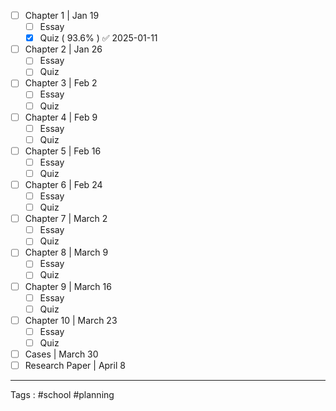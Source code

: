 - [ ] Chapter 1  | Jan 19
	- [ ] Essay 
	- [x] Quiz  ( 93.6% ) ✅ 2025-01-11
- [ ] Chapter 2  | Jan 26
	- [ ] Essay 
	- [ ] Quiz  
- [ ] Chapter 3  | Feb 2
	- [ ] Essay 
	- [ ] Quiz  
- [ ] Chapter 4  | Feb 9
	- [ ] Essay 
	- [ ] Quiz  
- [ ] Chapter 5  | Feb 16
	- [ ] Essay 
	- [ ] Quiz  
- [ ] Chapter 6  | Feb 24
	- [ ] Essay 
	- [ ] Quiz  
- [ ] Chapter 7  | March 2
	- [ ] Essay 
	- [ ] Quiz  
- [ ] Chapter 8  | March 9
	- [ ] Essay 
	- [ ] Quiz  
- [ ] Chapter 9  | March 16
	- [ ] Essay 
	- [ ] Quiz  
- [ ] Chapter 10  | March 23
	- [ ] Essay 
	- [ ] Quiz  
- [ ] Cases   | March 30
- [ ] Research Paper | April 8 

____
Tags : #school #planning